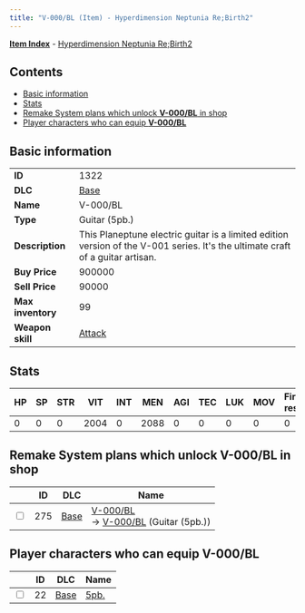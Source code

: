 ```yaml
---
title: "V-000/BL (Item) - Hyperdimension Neptunia Re;Birth2"
---
```


[**Item Index**](/neptunia/rb2/item/index.html) - [Hyperdimension Neptunia Re;Birth2](/neptunia/rb2)

## Contents

- [Basic information](#basic-information)
- [Stats](#stats)
- [Remake System plans which unlock **V-000/BL** in shop](#remake-system-plans-which-unlock-v-000-bl-in-shop)
- [Player characters who can equip **V-000/BL**](#player-characters-who-can-equip-v-000-bl)

## Basic information

|   |   |
| -- | -- |
| **ID** | 1322 |
| **DLC** | [Base](/neptunia/rb2/dlc/0-base.html) |
| **Name** | V-000/BL |
| **Type** | Guitar (5pb.) |
| **Description** | This Planeptune electric guitar is a limited edition version of the V-001 series. It's the ultimate craft of a guitar artisan. |
| **Buy Price** | 900000 |
| **Sell Price** | 90000 |
| **Max inventory** | 99 |
| **Weapon skill** | [Attack](/neptunia/rb2/skill/0-2401-attack.html) |

## Stats

| HP | SP | STR | VIT | INT | MEN | AGI | TEC | LUK | MOV | Fire res. | Ice res. | Wind res. | Lightning res. |
| -- | -- | --- | --- | --- | --- | --- | --- | --- | --- | --------- | -------- | --------- | -------------- |
| 0 | 0 | 0 | 2004 | 0 | 2088 | 0 | 0 | 0 | 0 | 0 | 0 | 0 | 0 |

## Remake System plans which unlock **V-000/BL** in shop

|    | ID | DLC | Name |
| -- | -- | --- | ---- |
| <input type="checkbox" id="rb2-remake-0-275" class="trackbox" /> | 275 | [Base](/neptunia/rb2/dlc/0-base.html) | [V-000/BL](/neptunia/rb2/remake/0-275-v-000-bl.html)<br />→ [V-000/BL](/neptunia/rb2/item/0-1322-v-000-bl.html) (Guitar (5pb.)) |

## Player characters who can equip **V-000/BL**

|    | ID | DLC | Name |
| -- | -- | --- | ---- |
| <input type="checkbox" id="rb2-player-0-22" class="trackbox" /> | 22 | [Base](/neptunia/rb2/dlc/0-base.html) | [5pb.](/neptunia/rb2/player/0-22-5pb.html) |